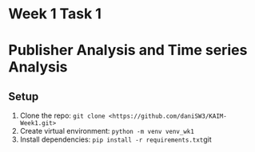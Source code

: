 # Week 1 Task 1
# Publisher Analysis and Time series Analysis

## Setup
1. Clone the repo: `git clone <https://github.com/daniSW3/KAIM-Week1.git>`
2. Create virtual environment: `python -m venv venv_wk1`
3. Install dependencies: `pip install -r requirements.txt`git
